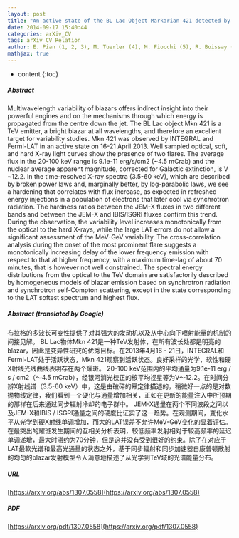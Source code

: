 ```yaml
---
layout: post
title: "An active state of the BL Lac Object Markarian 421 detected by INTEGRAL in April 2013"
date: 2014-09-17 15:40:44
categories: arXiv_CV
tags: arXiv_CV Relation
author: E. Pian (1, 2, 3), M. Tuerler (4), M. Fiocchi (5), R. Boissay (4), A. Bazzano (5), L. Foschini (6), F. Tavecchio (6), V. Bianchin (1), G. Castignani (7), C. Ferrigno (4), C.M. Raiteri (8), M. Villata (8), V. Beckmann (9), F. D'Ammando (10, 11, 12), R. Hudec (13, 14), G. Malaguti (1), L. Maraschi (6), T. Pursimo (15), P. Romano (16), S. Soldi (17), A. Stamerra (3), A. Treves (18), P. Ubertini (5), S. Vercellone (16), R. Walter (4) ((1) INAF-IASFBo, (2) SNS, (3) INFN-Pisa, (4) ISDC, (5) INAF-IAPS, (6) INAF-OABrera, (7) SISSA/ISAS, (8) INAF-OATorino, (9) Centre Francois Arago APC, (10) Univ. Perugia, (11) INFN Perugia, (12) INAF-IRA, (13) Astron. Inst. Ondrejov, (14) Czech Tech. Univ., (15) NOT (16) INAF-IASFPa, (17) APC, (18) Univ. Insubria)
mathjax: true
---
```


* content
{:toc}

##### Abstract
Multiwavelength variability of blazars offers indirect insight into their powerful engines and on the mechanisms through which energy is propagated from the centre down the jet. The BL Lac object Mkn 421 is a TeV emitter, a bright blazar at all wavelengths, and therefore an excellent target for variability studies. Mkn 421 was observed by INTEGRAL and Fermi-LAT in an active state on 16-21 April 2013. Well sampled optical, soft, and hard X-ray light curves show the presence of two flares. The average flux in the 20-100 keV range is 9.1e-11 erg/s/cm2 (~4.5 mCrab) and the nuclear average apparent magnitude, corrected for Galactic extinction, is V ~12.2. In the time-resolved X-ray spectra (3.5-60 keV), which are described by broken power laws and, marginally better, by log-parabolic laws, we see a hardening that correlates with flux increase, as expected in refreshed energy injections in a population of electrons that later cool via synchrotron radiation. The hardness ratios between the JEM-X fluxes in two different bands and between the JEM-X and IBIS/ISGRI fluxes confirm this trend. During the observation, the variability level increases monotonically from the optical to the hard X-rays, while the large LAT errors do not allow a significant assessment of the MeV-GeV variability. The cross-correlation analysis during the onset of the most prominent flare suggests a monotonically increasing delay of the lower frequency emission with respect to that at higher frequency, with a maximum time-lag of about 70 minutes, that is however not well constrained. The spectral energy distributions from the optical to the TeV domain are satisfactorily described by homogeneous models of blazar emission based on synchrotron radiation and synchrotron self-Compton scattering, except in the state corresponding to the LAT softest spectrum and highest flux.

##### Abstract (translated by Google)
布拉格的多波长可变性提供了对其强大的发动机以及从中心向下喷射能量的机制的间接见解。 BL Lac物体Mkn 421是一种TeV发射体，在所有波长处都是明亮的blazar，因此是变异性研究的优秀目标。在2013年4月16  -  21日，INTEGRAL和Fermi-LAT处于活跃状态，Mkn 421观察到活跃状态。良好采样的光学，软性和硬X射线光线曲线表明存在两个耀斑。 20-100 keV范围内的平均通量为9.1e-11 erg / s / cm2（〜4.5 mCrab），经银河消光校正的核平均视星等为V〜12.2。在时间分辨X射线谱（3.5-60 keV）中，这是由破碎的幂定律描述的，稍微好一点的是对数抛物线定律，我们看到一个硬化与通量增加相关，正如在更新的能量注入中所预期的那样在后来通过同步辐射冷却的电子群中。 JEM-X通量在两个不同波段之间以及JEM-X和IBIS / ISGRI通量之间的硬度比证实了这一趋势。在观测期间，变化水平从光学到硬X射线单调增加，而大的LAT误差不允许MeV-GeV变化的显着评估。在最突出的耀斑发生期间的互相关分析表明，较低频率发射相对于较高频率的延迟单调递增，最大时滞约为70分钟，但是这并没有受到很好的约束。除了在对应于LAT最软光谱和最高光通量的状态之外，基于同步辐射和同步加速器自康普顿散射的均匀的blazar发射模型令人满意地描述了从光学到TeV域的光谱能量分布。

##### URL
[https://arxiv.org/abs/1307.0558](https://arxiv.org/abs/1307.0558)

##### PDF
[https://arxiv.org/pdf/1307.0558](https://arxiv.org/pdf/1307.0558)

